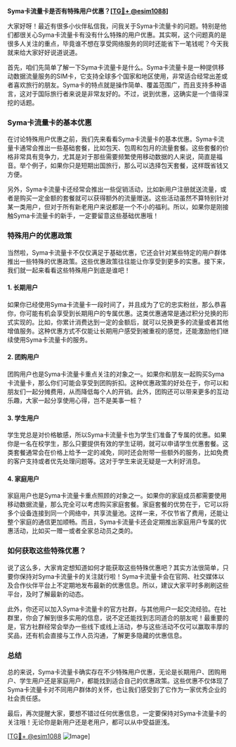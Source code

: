 **Syma卡流量卡是否有特殊用户优惠？[[TG💪+ @esim1088](https://t.me/s/esim1088)]**

大家好呀！最近有很多小伙伴私信我，问我关于Syma卡流量卡的问题。特别是他们都很关心Syma卡流量卡有没有什么特殊的用户优惠。其实啊，这个问题真的是很多人关注的重点，毕竟谁不想在享受网络服务的同时还能省下一笔钱呢？今天我就来给大家好好说道说道。

首先，咱们先简单了解一下Syma卡流量卡是什么。Syma卡流量卡是一种提供移动数据流量服务的SIM卡，它支持全球多个国家和地区使用，非常适合经常出差或者喜欢旅行的朋友。Syma卡的特点就是操作简单、覆盖范围广，而且支持多种语言，这对于国际旅行者来说是非常友好的。不过，说到优惠，这确实是一个值得深挖的话题。

### Syma卡流量卡的基本优惠

在讨论特殊用户优惠之前，我们先来看看Syma卡流量卡的基本优惠。Syma卡流量卡通常会推出一些基础套餐，比如包天、包周和包月的流量套餐。这些套餐的价格非常具有竞争力，尤其是对于那些需要频繁使用移动数据的人来说，简直是福音。举个例子，如果你只是短期出国旅行，那么可以选择包天套餐，这样既省钱又方便。

另外，Syma卡流量卡还经常会推出一些促销活动，比如新用户注册就送流量，或者是购买一定金额的套餐就可以获得额外的流量赠送。这些活动虽然不算特别针对某一类用户，但对于所有新老用户来说都是一个不小的福利。所以，如果你是刚接触Syma卡流量卡的新手，一定要留意这些基础优惠哦！

### 特殊用户的优惠政策

当然啦，Syma卡流量卡不仅仅满足于基础优惠，它还会针对某些特定的用户群体推出一些特殊的优惠政策。这些优惠政策往往能让你享受到更多的实惠。接下来，我们就一起来看看这些特殊用户到底是谁吧！

#### 1. 长期用户

如果你已经使用Syma卡流量卡一段时间了，并且成为了它的忠实粉丝，那么恭喜你，你可能有机会享受到长期用户的专属优惠。这类优惠通常是通过积分兑换的形式实现的。比如，你累计消费达到一定的金额后，就可以兑换更多的流量或者其他增值服务。这种优惠方式不仅能让长期用户感受到被重视的感觉，还能激励他们继续使用Syma卡流量卡的服务。

#### 2. 团购用户

团购用户也是Syma卡流量卡重点关注的对象之一。如果你和朋友一起购买Syma卡流量卡，那么你们可能会享受到团购折扣。这种优惠政策的好处在于，你可以和朋友们一起分摊费用，从而降低每个人的开销。此外，团购还可以带来更多的互动乐趣，大家一起分享使用心得，岂不是美事一桩？

#### 3. 学生用户

学生党总是对价格敏感，所以Syma卡流量卡也为学生们准备了专属的优惠。如果你是一名在校学生，那么只要提供有效的学生证明，就可以申请学生优惠套餐。这类套餐通常会在价格上给予一定的减免，同时还会附带一些额外的服务，比如免费的客户支持或者优先处理问题等。这对于学生来说无疑是一大利好消息。

#### 4. 家庭用户

家庭用户也是Syma卡流量卡重点照顾的对象之一。如果你的家庭成员都需要使用移动数据流量，那么完全可以考虑购买家庭套餐。家庭套餐的优势在于，它可以将多个设备连接到同一个网络中，共享流量池。这样一来，不仅节省了费用，还能让整个家庭的通信更加顺畅。而且，Syma卡流量卡还会定期推出家庭用户专属的优惠活动，比如买一赠一或者全家总动员之类的。

### 如何获取这些特殊优惠？

说了这么多，大家肯定想知道如何才能获取这些特殊优惠吧？其实方法很简单，只要你保持对Syma卡流量卡的关注就行啦！Syma卡流量卡会在官网、社交媒体以及合作伙伴平台上不定期地发布最新的优惠信息。所以，建议大家平时多刷刷这些平台，及时了解最新的动态。

此外，你还可以加入Syma卡流量卡的官方社群，与其他用户一起交流经验。在社群里，你会了解到很多实用的信息，说不定还能找到志同道合的朋友呢！最重要的是，官方社群经常会举办一些线下或线上活动，参与这些活动不仅可以赢取丰厚的奖品，还有机会直接与工作人员沟通，了解更多隐藏的优惠信息。

### 总结

总的来说，Syma卡流量卡确实存在不少特殊用户优惠，无论是长期用户、团购用户、学生用户还是家庭用户，都能找到适合自己的优惠政策。这些优惠不仅体现了Syma卡流量卡对不同用户群体的关怀，也让我们感受到了它作为一家优秀企业的社会责任感。

最后，再次提醒大家，要想不错过任何优惠信息，一定要保持对Syma卡流量卡的关注哦！无论你是新用户还是老用户，都可以从中受益匪浅。

[[TG💪+ @esim1088](https://t.me/s/esim1088) ![Image](https://i.postimg.cc/4NQfJmqS/Snipaste-2025-05-13-00-14-12.png)]
